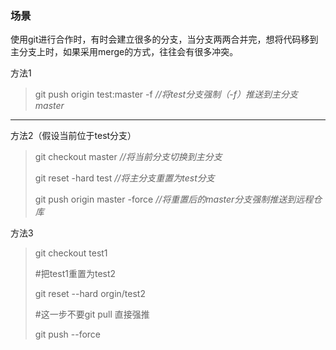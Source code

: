 ### 场景

使用git进行合作时，有时会建立很多的分支，当分支两两合并完，想将代码移到主分支上时，如果采用merge的方式，往往会有很多冲突。

方法1

> git push origin test:master -f           *//将test分支强制（-f）推送到主分支master*

------

方法2（假设当前位于test分支）

> git checkout master                          *//将当前分支切换到主分支*
>
> git reset -hard test                            *//将主分支重置为test分支*
>
> git push origin master -force             *//将重置后的master分支强制推送到远程仓库*

方法3

>git checkout test1
>
>\#把test1重置为test2
>
>git reset --hard orgin/test2
>
>\#这一步不要git pull 直接强推
>
>git push --force